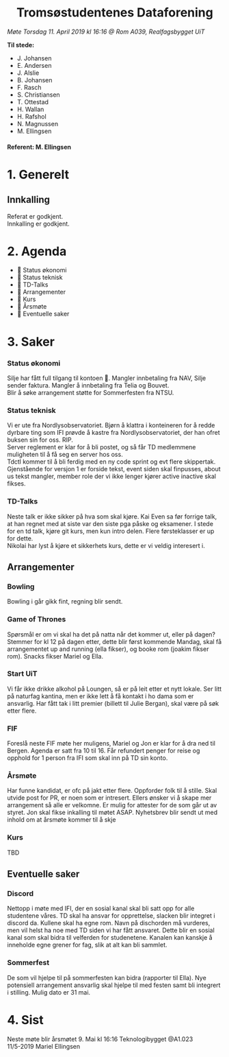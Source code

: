 <h1> <center> Tromsøstudentenes Dataforening </center> </h1>

*Møte Torsdag 11. April 2019 kl 16:16 @ Rom A039, Realfagsbygget UiT*

**Til stede:**
* J. Johansen
* E. Andersen
* J. Alslie
* B. Johansen
* F. Rasch
* S. Christiansen
* T. Ottestad
* H. Wallan
* H. Rafshol
* N. Magnussen
* M. Ellingsen
  


#### Referent:  M. Ellingsen

# 1. Generelt
## Innkalling
Referat er godkjent. <br/>
Innkalling er godkjent.  

# 2. Agenda
* :purple_heart: Status økonomi
* :purple_heart: Status teknisk
* :purple_heart: TD-Talks 
* :purple_heart: Arrangementer
* :purple_heart: Kurs
* :purple_heart: Årsmøte
* :purple_heart: Eventuelle saker



# 3. Saker
### Status økonomi
Silje har fått full tilgang til kontoen :tada:. Mangler innbetaling fra NAV, Silje sender faktura. Mangler å innbetaling fra Telia og Bouvet. <br>
Blir å søke arrangement støtte for Sommerfesten fra NTSU.   

### Status teknisk
Vi er ute fra Nordlysobservatoriet. Bjørn å klattra i konteineren for å redde dyrbare ting som IFI prøvde å kastre fra Nordlysobservatoriet, der han ofret buksen sin for oss. RIP. <br>
Server reglement er klar for å bli postet, og så får TD medlemmene muligheten til å få seg en server hos oss. <br>
Tdctl kommer til å bli ferdig med en ny code sprint og evt flere skippertak. Gjenstående for versjon 1 er forside tekst, event siden skal finpusses, about us tekst mangler, member role der vi ikke lenger kjører active inactive skal fikses.  

### TD-Talks
Neste talk er ikke sikker på hva som skal kjøre. Kai Even sa før forrige talk, at han regnet med at siste var den siste pga påske og eksamener. I stede for en td talk, kjøre git kurs, men kun intro delen. Flere førsteklasser er up for dette. <br>
Nikolai har lyst å kjøre et sikkerhets kurs, dette er vi veldig interesert i. 

## Arrangementer

### Bowling
Bowling i går gikk fint, regning blir sendt.   

### Game of Thrones
Spørsmål er om vi skal ha det på natta når det kommer ut, eller på dagen? Stemmer for kl 12 på dagen etter, dette blir først kommende Mandag, skal få arrangementet up and running (ella fikser), og booke rom (joakim fikser rom). Snacks fikser Mariel og Ella.  

### Start UiT
Vi får ikke drikke alkohol på Loungen, så er på leit etter et nytt lokale. Ser litt på naturfag kantina, men er ikke lett å få kontakt i ho dama som er ansvarlig. Har fått tak i litt premier (billett til Julie Bergan), skal være på søk etter flere. 

### FIF
Foreslå neste FIF møte her muligens, Mariel og Jon er klar for å dra ned til Bergen. Agenda er satt fra 10 til 16. Får refundert penger for reise og opphold for 1 person fra IFI som skal inn på TD sin konto.

### Årsmøte
Har funne kandidat, er ofc på jakt etter flere. Oppforder folk til å stille. Skal utvide post for PR, er noen som er intresert. Ellers ønsker vi å skape mer arrangement så alle er velkomne. Er mulig for attester for de som går ut av styret. Jon skal fikse inkalling til møtet ASAP. Nyhetsbrev blir sendt ut med inhold om at årsmøte kommer til å skje  

### Kurs
TBD

## Eventuelle saker
### Discord
Nettopp i møte med IFI, der en sosial kanal skal bli satt opp for alle studentene våres. TD skal ha ansvar for opprettelse, slacken blir integret i discord da. Kullene skal ha egne rom. Navn på dischorden må vurderes, men vil helst ha noe med TD siden vi har fått ansvaret. Dette blir en sosial kanal som skal bidra til velferden for studenetene. Kanalen kan kanskje å inneholde egne grener for fag, slik at alt kan bli sammlet. 

### Sommerfest
De som vil hjelpe til på sommerfesten kan bidra (rapporter til Ella). Nye potensiell arrangement ansvarlig skal hjelpe til med festen samt bli integrert i stilling. Mulig dato er 31 mai.   


# 4. Sist
Neste møte blir årsmøtet 9. Mai kl 16:16 Teknologibygget @A1.023 <br>
11/5-2019 Mariel Ellingsen
